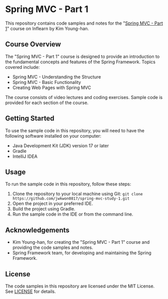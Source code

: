 # Spring MVC - Part 1

This repository contains code samples and notes for the "[Spring MVC - Part 1](https://www.inflearn.com/course/%EC%8A%A4%ED%94%84%EB%A7%81-mvc-1)" course on Inflearn by Kim Young-han.

## Course Overview

The "Spring MVC - Part 1" course is designed to provide an introduction to the fundamental concepts and features of the Spring Framework. Topics covered include:

- Spring MVC - Understanding the Structure
- Spring MVC - Basic Functionality
- Creating Web Pages with Spring MVC

The course consists of video lectures and coding exercises. Sample code is provided for each section of the course.

## Getting Started

To use the sample code in this repository, you will need to have the following software installed on your computer:

- Java Development Kit (JDK) version 17 or later
- Gradle
- IntelliJ IDEA

## Usage

To run the sample code in this repository, follow these steps:

1. Clone the repository to your local machine using Git: `git clone https://github.com/jwkwon0817/spring-mvc-study-1.git`
2. Open the project in your preferred IDE.
3. Build the project using Gradle.
4. Run the sample code in the IDE or from the command line.

## Acknowledgements

- Kim Young-han, for creating the "Spring MVC - Part 1" course and providing the code samples and notes.
- Spring Framework team, for developing and maintaining the Spring Framework.

## License

The code samples in this repository are licensed under the MIT License. See [LICENSE](LICENSE) for details.
